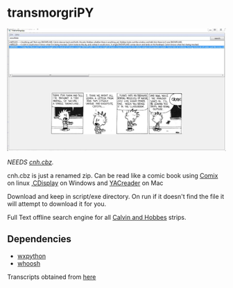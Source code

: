 transmorgriPY
================================
![Screenshot](./3.JPG "Screenshot")

*NEEDS [cnh.cbz](http://thekindlyone.scribblehead.info/cnh.cbz).*

cnh.cbz is just a renamed zip. Can be read like a comic book using [Comix](http://comix.sourceforge.net/) on linux ,[CDisplay](http://www.cdisplay.me/) on Windows and [YACreader](http://www.yacreader.com/downloads) on Mac

Download and keep in script/exe directory. On run if it doesn't find the file it will attempt to download it for you.


Full Text offline search engine for all [Calvin and Hobbes](http://en.wikipedia.org/wiki/Calvin_and_Hobbes) strips.

Dependencies
-----------------

* [wxpython](http://wxpython.org/)
* [whoosh](https://pypi.python.org/pypi/Whoosh/)



Transcripts obtained from [here](http://www.scribd.com/doc/6749712/Calvin-Quotes)